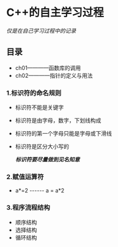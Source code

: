 # C++的自主学习过程

*仅是在自己学习过程中的记录*

## 目录
- ch01————函数库的调用
- ch02————指针的定义与用法


### 1.标识符的命名规则
- 标识符不能是关键字
- 标识符是由字母，数字，下划线构成
- 标识符的第一个字母只能是字母或下滑线
- 标识符是区分大小写的

   ***标识符要尽量做到见名知意***

### 2.赋值运算符
- a*=2  ------  a = a*2 

### 3.程序流程结构
- 顺序结构
- 选择结构
- 循环结构
